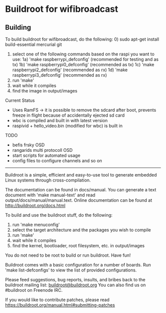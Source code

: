 # Buildroot for wifibroadcast

## Building
To build buildroot for wifibroadcast, do the following:
0) sudo apt-get install build-essential mercurial git
1) select one of the following commands based on the raspi you want to use:
1a) 'make raspberrypi_defconfig' (recommended for testing and as tx)
1b) 'make raspberrypi0_defconfig' (recommended as tx)
1c) 'make raspberrypi2_defconfig' (recommended as rx)
1d) 'make raspberrypi3_defconfig' (recommended as rx)
3) run 'make'
4) wait while it compiles
5) find the image in output/images

Current Status
- Uses RamFS -> it is possible to remove the sdcard after boot, prevents freeze in flight because of accidentally ejected sd card
- wbc is compiled and built in with latest version
- raspivid + hello_video.bin (modified for wbc) is built in

TODO
- befis frsky OSD
- rangarids multi protocoll OSD
- start scripts for automated usage
- config files to configure channels and so on

------

Buildroot is a simple, efficient and easy-to-use tool to generate embedded
Linux systems through cross-compilation.

The documentation can be found in docs/manual. You can generate a text
document with 'make manual-text' and read output/docs/manual/manual.text.
Online documentation can be found at http://buildroot.org/docs.html

To build and use the buildroot stuff, do the following:

1) run 'make menuconfig'
2) select the target architecture and the packages you wish to compile
3) run 'make'
4) wait while it compiles
5) find the kernel, bootloader, root filesystem, etc. in output/images

You do not need to be root to build or run buildroot.  Have fun!

Buildroot comes with a basic configuration for a number of boards. Run
'make list-defconfigs' to view the list of provided configurations.

Please feed suggestions, bug reports, insults, and bribes back to the
buildroot mailing list: buildroot@buildroot.org
You can also find us on #buildroot on Freenode IRC.

If you would like to contribute patches, please read
https://buildroot.org/manual.html#submitting-patches
